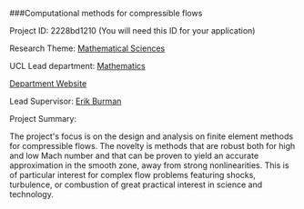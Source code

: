###Computational methods for compressible flows

Project ID: 2228bd1210
(You will need this ID for your application)

Research Theme: [Mathematical Sciences](../themes/mathematical-sciences.md)

UCL Lead department: [Mathematics](../departments/mathematics.md)

[Department Website](https://www.ucl.ac.uk/maths)

Lead Supervisor: [Erik Burman](https://iris.ucl.ac.uk/iris/browse/profile?upi=ENBUR31)

Project Summary:

The project's focus is on the design and analysis on finite element methods for compressible flows. The novelty is methods that are robust both for high and low Mach number and that can be proven to yield an accurate approximation in the smooth zone, away from strong nonlinearities. This is of particular interest for complex flow problems featuring shocks, turbulence, or combustion of great practical interest in science and technology.